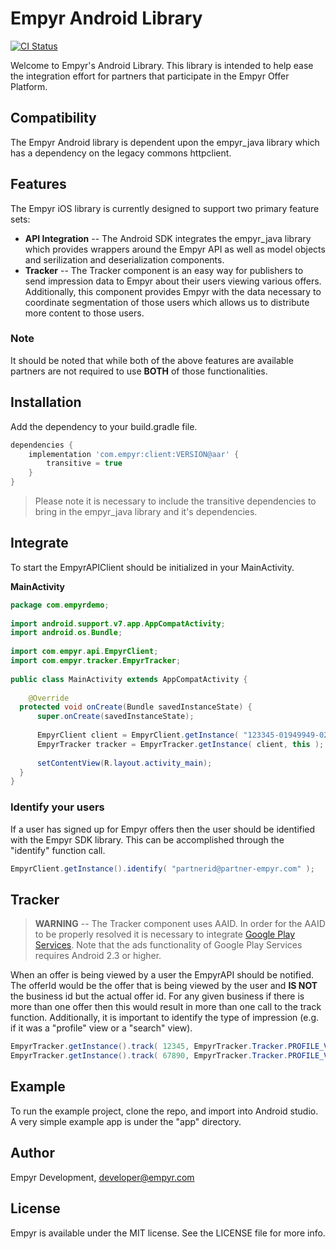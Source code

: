 # Empyr Android Library

[![CI Status](http://img.shields.io/travis/EmpyrNetwork/empyr_android.svg?style=flat)](https://travis-ci.org/EmpyrNetwork/empyr_android)


Welcome to Empyr's Android Library. This library is intended to help ease the integration effort for partners that participate in the Empyr Offer Platform.

## Compatibility
The Empyr Android library is dependent upon the empyr_java library which has a dependency on the legacy commons httpclient. 

## Features
The Empyr iOS library is currently designed to support two primary feature sets:

- **API Integration** -- The Android SDK integrates the empyr_java library which provides wrappers around the Empyr API as well as model objects and serilization and deserialization components.
- **Tracker** -- The Tracker component is an easy way for publishers to send impression data to Empyr about their users viewing various offers. Additionally, this component provides Empyr with the data necessary to coordinate segmentation of those users which allows us to distribute more content to those users.

### Note
It should be noted that while both of the above features are available partners are not required to use **BOTH** of those functionalities.

<a name="installation"></a>
## Installation
Add the dependency to your build.gradle file.

```groovy
dependencies {
	implementation 'com.empyr:client:VERSION@aar' {
		transitive = true
	}
}
```

> Please note it is necessary to include the transitive dependencies to bring in the empyr_java library and it's dependencies.

<a name="integrate"></a>
## Integrate

To start the EmpyrAPIClient should be initialized in your MainActivity.

**MainActivity**
```java
package com.empyrdemo;  
  
import android.support.v7.app.AppCompatActivity;  
import android.os.Bundle;  
  
import com.empyr.api.EmpyrClient;  
import com.empyr.tracker.EmpyrTracker;  
  
public class MainActivity extends AppCompatActivity {  
  
    @Override  
  protected void onCreate(Bundle savedInstanceState) {
	  super.onCreate(savedInstanceState);  
  
	  EmpyrClient client = EmpyrClient.getInstance( "123345-01949949-029928818849938" );  
	  EmpyrTracker tracker = EmpyrTracker.getInstance( client, this );  
  
	  setContentView(R.layout.activity_main);  
  }  
}
```

### Identify your users
If a user has signed up for Empyr offers then the user should be identified with the Empyr SDK library. This can be accomplished through the "identify" function call.

```java
EmpyrClient.getInstance().identify( "partnerid@partner-empyr.com" );
```

## Tracker
> **WARNING** -- The Tracker component uses AAID. In order for the AAID to be properly resolved it is necessary to integrate [Google Play Services](https://developers.google.com/android/guides/setup). Note that the ads functionality of Google Play Services requires Android 2.3 or higher.

When an offer is being viewed by a user the EmpyrAPI should be notified. The offerId would be the offer that is being viewed by the user and **IS NOT** the business id but the actual offer id. For any given business if there is more than one offer then this would result in more than one call to the track function. Additionally, it is important to identify the type of impression (e.g. if it was a "profile" view or a "search" view).

```java
EmpyrTracker.getInstance().track( 12345, EmpyrTracker.Tracker.PROFILE_VIEW );  
EmpyrTracker.getInstance().track( 67890, EmpyrTracker.Tracker.PROFILE_VIEW );
```

## Example

To run the example project, clone the repo, and import into Android studio. A very simple example app is under the "app" directory.

## Author

Empyr Development, developer@empyr.com

## License

Empyr is available under the MIT license. See the LICENSE file for more info.
